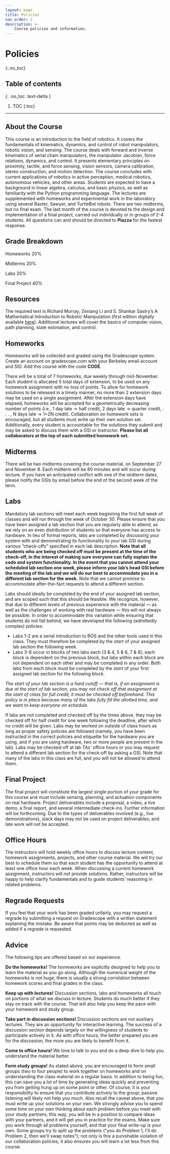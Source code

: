 ```yaml
---
layout: page
title: Policies
nav_order: 2
description: >-
    Course policies and information.
---
```


# Policies
{:.no_toc}

## Table of contents
{: .no_toc .text-delta }

1. TOC
{:toc}

---
## About the Course

This course is an introduction to the field of robotics. It covers the fundamentals of kinematics, dynamics, and control of robot manipulators, robotic vision, and sensing. The course deals with forward and inverse kinematics of serial chain manipulators, the manipulator Jacobian, force relations, dynamics, and control. It presents elementary principles on proximity, tactile, and force sensing, vision sensors, camera calibration, stereo construction, and motion detection. The course concludes with current applications of robotics in active perception, medical robotics, autonomous vehicles, and other areas. Students are expected to have a background in linear algebra, calculus, and basic physics, as well as familiarity with the Python programming language. The lectures are supplemented with homeworks and experimental work in the laboratory using several Baxter, Sawyer, and TurtleBot robots. There are two midterms, but no final exam. The last month of the course is devoted to the design and implementation of a final project, carried out individually or in groups of 2-4 students. All questions can and should be directed to **Piazza** for the fastest response.

## Grade Breakdown

Homeworks 20%

Midterms 20%

Labs 20%

Final Project 40%

## Resources

The required text is Richard Murray, Zexiang Li and S. Shankar Sastry’s A Mathematical Introduction to Robotic Manipulation (first edition digitally available <a href="http://www.cds.caltech.edu/~murray/mlswiki/?title=First_edition">here</a>). Additional lectures will cover the basics of computer vision, path planning, state estimation, and control.


## Homeworks

Homeworks will be collected and graded using the Gradescope system. Create an account on gradescope.com with your Berkeley email account and SID. Add this course with the code **CODE**.

There will be a total of 7 homeworks, due weekly through mid-November. Each student is allocated 5 total days of extension, to be used on any homework assignment with no loss of points. To allow for homework solutions to be released in a timely manner, no more than 2 extension days may be used on a single assignment. After the extension days have elapsed, homeworks will be accepted for a geometrically decreasing number of points (i.e., 1 day late -> half credit, 2 days late -> quarter credit, . . . , N days late -> 1=2N credit).
Collaboration on homework sets is encouraged, but all students must write up their own solution set. Additionally, every student is accountable for the solutions they submit and may be asked to discuss them with a GSI or instructor. **Please list all collaborators at the top of each submitted homework set.**

## Midterms

There will be two midterms covering the course material, on September 27 and November 8. Each midterm will be 80 minutes and will occur during lecture. If you have an anticipated conflict with one of the midterm dates, please notify the GSIs by email before the end of the second week of the term.

## Labs

Mandatory lab sections will meet each week beginning the first full week of classes and will run through the week of October 30. Please ensure that you have been assigned a lab section that you are regularly able to attend, as we rely on an even distribution of students so that everyone has access to hardware. In lieu of formal reports, labs are completed by discussing your system with and demonstrating its functionality to your lab GSI during various “check-offs” specified in each lab description. **Note that all students who are being checked off must be present at the time of the check-off, in the interest of making sure everyone can fully explain the code and system functionality. In the event that you cannot attend your scheduled lab section one week, please inform your lab’s head GSI before the meeting of the lab and we will do our best to accommodate you in a different lab section for the week.** Note that we cannot promise to accommodate after-the-fact requests to attend a different section. 

Labs should ideally be completed by the end of your assigned lab section, and are scoped such that this should be feasible. We recognize, however, that due to different levels of previous experience with the material — as well as the challenges of working with real hardware — this will not always be possible. In order to accommodate this variation while ensuring that students do not fall behind, we have developed the following (admittedly complex) policies:

- Labs 1-2 are a serial introduction to ROS and the other tools used in this class. They must therefore be completed by the *start* of your assigned lab section the following week.
- Labs 3-8 occur in blocks of two labs each (3 & 4, 5 & 6, 7 & 8); each block is dependent on the previous block, but labs within each block are not dependent on each other and may be completed in any order. Both labs from each block must be completed by the *start* of your first assigned lab section for the following block.

*The start of your lab section is a hard cutoff — that is, if an assignment is due at the start of lab section, you may not check off that assignment at the start of class for full credit; it must be checked off beforehand. This policy is in place because many of the labs fully fill the allotted time, and we want to keep everyone on schedule.*

If labs are not completed and checked off by the times above, they may be checked off for half credit for one week following the deadline, after which no credit will be given. Labs may be worked on outside of class hours as long as proper safety policies are followed (namely, you have been instructed in the correct policies and etiquette for the hardware you are using, and if you are using hardware, two or more people are present in the lab). Labs may be checked off at lab TAs' office hours or you may request to attend a different lab section for the check-off by asking a GSI. Note that many of the labs in this class are full, and you will not be allowed to attend them.

## Final Project

The final project will constitute the largest single portion of your grade for this course and must include sensing, planning, and actuation components on real hardware. Project deliverables include a proposal, a video, a live demo, a final report, and several intermediate check-ins. Further information will be forthcoming.
Due to the types of deliverables involved (e.g., live demonstrations), slack days may not be used on project deliverables, and late work will not be accepted.

## Office Hours

The instructors will hold weekly office hours to discuss lecture content, homework assignments, projects, and other course material. We will try our best to schedule them so that each student has the opportunity to attend at least one office hour each week. When discussing a current homework assignment, instructors will not provide solutions. Rather, instructors will be happy to help clarify fundamentals and to guide students’ reasoning in related problems.

## Regrade Requests

If you feel that your work has been graded unfairly, you may request a regrade by submitting a request on Gradescope with a written statement explaining the mistake. Be aware that points may be deducted as well as added if a regrade is requested.

## Advice 

The following tips are offered based on our experience.

**Do the homeworks!** The homeworks are explicitly designed to help you to learn the material as you go along. Although the numerical weight of the homeworks is not huge, there is usually a strong correlation between homework scores and final grades in the class.

**Keep up with lectures!** Discussion sections, labs and homeworks all touch on portions of what we discuss in lecture. Students do much better if they stay on track with the course. That will also help you keep the pace with your homework and study group.

**Take part in discussion sections!** Discussion sections are not auxiliary lectures. They are an opportunity for interactive learning. The success of a discussion section depends largely on the willingness of students to participate actively in it. As with office hours, the better prepared you are for the discussion, the more you are likely to benefit from it.

**Come to office hours!** We love to talk to you and do a deep dive to help you understand the material better.

**Form study groups!** As stated above, you are encouraged to form small groups (two to four people) to work together on homeworks and on understanding the class material on a regular basis. In addition to being fun, this can save you a lot of time by generating ideas quickly and preventing you from getting hung up on some point or other. Of course, it is your responsibility to ensure that you contribute actively to the group; passive listening will likely not help you much. Also recall the caveat above, that you must write up your solutions on your own. We strongly advise you to spend some time on your own thinking about each problem before you meet with your study partners; this way, you will be in a position to compare ideas with your partners, and it will get you in practice for the exams. Make sure you work through all problems yourself, and that your final write-up is your own. Some groups try to split up the problems ("you do Problem 1, I'll do Problem 2, then we'll swap notes"); not only is this a punishable violation of our collaboration policies, it also ensures you will learn a lot less from this course.
